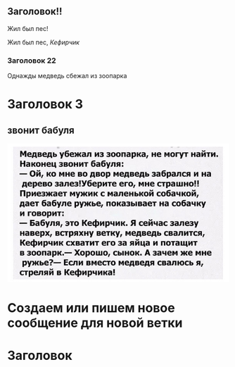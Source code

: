 ## Заголовок!!
Жил был пес!

Жил был пес, *Кефирчик*

### Заголовок 22
Однажды медведь сбежал из зоопарка

# Заголовок 3
 ## звонит бабуля

![Анекдот](112.jpg)

 # **Создаем или пишем новое сообщение для новой ветки**

# Заголовок